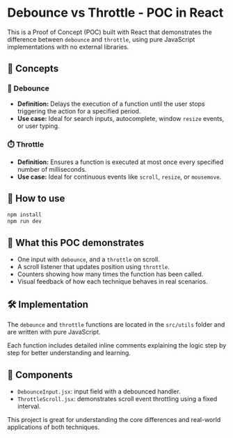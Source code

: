 # Debounce vs Throttle - POC in React

This is a Proof of Concept (POC) built with React that demonstrates the difference between `debounce` and `throttle`, using pure JavaScript implementations with no external libraries.

## 📌 Concepts

### 🔁 Debounce

- **Definition:** Delays the execution of a function until the user stops triggering the action for a specified period.
- **Use case:** Ideal for search inputs, autocomplete, window `resize` events, or user typing.

### ⏱️ Throttle

- **Definition:** Ensures a function is executed at most once every specified number of milliseconds.
- **Use case:** Ideal for continuous events like `scroll`, `resize`, or `mousemove`.

## 🚀 How to use

```bash
npm install
npm run dev
```

## 🧪 What this POC demonstrates

- One input with `debounce`, and a `throttle` on scroll.
- A scroll listener that updates position using `throttle`.
- Counters showing how many times the function has been called.
- Visual feedback of how each technique behaves in real scenarios.

## 🛠️ Implementation

The `debounce` and `throttle` functions are located in the `src/utils` folder and are written with pure JavaScript.

Each function includes detailed inline comments explaining the logic step by step for better understanding and learning.

## 📂 Components

- `DebounceInput.jsx`: input field with a debounced handler.
- `ThrottleScroll.jsx`: demonstrates scroll event throttling using a fixed interval.

This project is great for understanding the core differences and real-world applications of both techniques.
